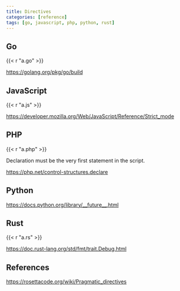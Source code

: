 ```yaml
---
title: Directives
categories: [reference]
tags: [go, javascript, php, python, rust]
---
```


## Go

{{< r "a.go" >}}

<https://golang.org/pkg/go/build>

## JavaScript

{{< r "a.js" >}}

<https://developer.mozilla.org/Web/JavaScript/Reference/Strict_mode>

## PHP

{{< r "a.php" >}}

Declaration must be the very first statement in the script.

<https://php.net/control-structures.declare>

## Python

<https://docs.python.org/library/__future__.html>

## Rust

{{< r "a.rs" >}}

<https://doc.rust-lang.org/std/fmt/trait.Debug.html>

## References

<https://rosettacode.org/wiki/Pragmatic_directives>
